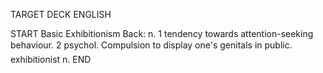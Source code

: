 TARGET DECK
ENGLISH

START
Basic
Exhibitionism
Back: n. 1 tendency towards attention-seeking behaviour. 2 psychol. Compulsion to display one's genitals in public.  exhibitionist n.
END
